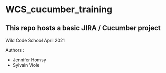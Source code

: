 # WCS_cucumber_training

## This repo hosts a basic JIRA / Cucumber project

Wild Code School April 2021

Authors :
- Jennifer Homsy
- Sylvain Viole